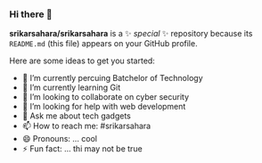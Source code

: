 ### Hi there 👋

**srikarsahara/srikarsahara** is a ✨ _special_ ✨ repository because its `README.md` (this file) appears on your GitHub profile.

Here are some ideas to get you started:

- 🔭 I’m currently percuing Batchelor of Technology
- 🌱 I’m currently learning Git 
- 👯 I’m looking to collaborate on cyber security
- 🤔 I’m looking for help with web development
- 💬 Ask me about tech gadgets
- 📫 How to reach me: #srikarsahara
- 😄 Pronouns: ... cool
- ⚡ Fun fact: ... thi may not be true


